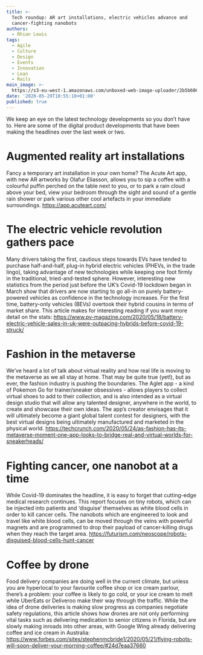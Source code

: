 ```yaml
---
title: >-
  Tech roundup: AR art installations, electric vehicles advance and
  cancer-fighting nanobots
authors:
  - Rhian Lewis
tags:
  - Agile
  - Culture
  - Design
  - Events
  - Innovation
  - Lean
  - Rails
main_image: >-
  https://s3-eu-west-1.amazonaws.com/unboxed-web-image-uploader/2b5b606e978d6d98bc671e96f50e121f.png
date: '2020-05-29T10:55:10+01:00'
published: true
---
```

We keep an eye on the latest technology developments so you don’t have to. Here are some of the digital product developments that have been making the headlines over the last week or two.

# Augmented reality art installations

Fancy a temporary art installation in your own home? The Acute Art app, with new AR artworks by Olafur Eliasson, allows you to sip a coffee with a colourful puffin perched on the table next to you, or to park a rain cloud above your bed, view your bedroom through the sight and sound of a gentle rain shower or park various other cool artefacts in your immediate surroundings.  <https://app.acuteart.com/>

# The electric vehicle revolution gathers pace

Many drivers taking the first, cautious steps towards EVs have tended to purchase half-and-half, plug-in hybrid electric vehicles (PHEVs, in the trade lingo), taking advantage of new technologies while keeping one foot firmly in the traditional, tried-and-tested sphere. However, interesting new statistics from the period just before the UK’s Covid-19 lockdown began in March show that drivers are now starting to go all-in on purely battery-powered vehicles as confidence in the technology increases. For the first time, battery-only vehicles (BEVs) overtook their hybrid cousins in terms of market share. This article makes for interesting reading if you want more detail on the stats: <https://www.pv-magazine.com/2020/05/18/battery-electric-vehicle-sales-in-uk-were-outpacing-hybrids-before-covid-19-struck/>

# Fashion in the metaverse

We’ve heard a lot of talk about virtual reality and how real life is moving to the metaverse as we all stay at home. That may be quite true (yet!), but as ever, the fashion industry is pushing the boundaries. The Aglet app - a kind of Pokemon Go for trainer/sneaker obsessives - allows players to collect virtual shoes to add to their collection, and is also intended as a virtual design studio that will allow any talented designer, anywhere in the world, to create and showcase their own ideas. The app’s creator envisages that it will ultimately become a giant global talent contest for designers, with the best virtual designs being ultimately manufactured and marketed in the physical world. <https://techcrunch.com/2020/05/24/as-fashion-has-its-metaverse-moment-one-app-looks-to-bridge-real-and-virtual-worlds-for-sneakerheads/>

# Fighting cancer, one nanobot at a time

While Covid-19 dominates the headline, it is easy to forget that cutting-edge medical research continues. This report focuses on tiny robots, which can be injected into patients and ‘disguise’ themselves as white blood cells in order to kill cancer cells. The nanobots which are engineered to look and travel like white blood cells, can be moved through the veins with powerful magnets and are programmed to drop their payload of cancer-killing drugs when they reach the target area. <https://futurism.com/neoscope/robots-disguised-blood-cells-hunt-cancer>

# Coffee by drone

Food delivery companies are doing well in the current climate, but unless you are hyperlocal to your favourite coffee shop or ice cream parlour, there’s a problem: your coffee is likely to go cold, or your ice cream to melt while UberEats or Deliveroo make their way through the traffic. While the idea of drone deliveries is making slow progress as companies negotiate safety regulations, this article shows how drones are not only performing vital tasks such as delivering medication to senior citizens in Florida, but are slowly making inroads into other areas, with Google Wing already delivering coffee and ice cream in Australia: <https://www.forbes.com/sites/stephenmcbride1/2020/05/21/flying-robots-will-soon-deliver-your-morning-coffee/#24d7eaa37660>

